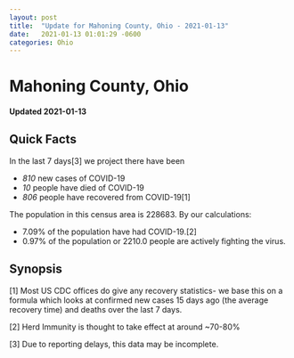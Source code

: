 ```yaml
---
layout: post
title:  "Update for Mahoning County, Ohio - 2021-01-13"
date:   2021-01-13 01:01:29 -0600
categories: Ohio
---
```


# Mahoning County, Ohio
#### Updated 2021-01-13

## Quick Facts

In the last 7 days[3] we project there have been
- *810* new cases of COVID-19
- *10* people have died of COVID-19
- *806* people have recovered from COVID-19[1]

The population in this census area is 228683. By our calculations:
- 7.09% of the population have had COVID-19.[2]
- 0.97% of the population or 2210.0 people are actively fighting the virus.

## Synopsis




[1] Most US CDC offices do give any recovery statistics- we base this on a formula which looks at confirmed new cases
15 days ago (the average recovery time) and deaths over the last 7 days.

[2] Herd Immunity is thought to take effect at around ~70-80%

[3] Due to reporting delays, this data may be incomplete.
 
    